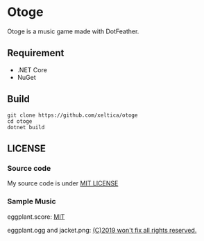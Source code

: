# Otoge

Otoge is a music game made with DotFeather.

## Requirement

- .NET Core
- NuGet

## Build

```
git clone https://github.com/xeltica/otoge
cd otoge
dotnet build
```

## LICENSE

### Source code

My source code is under [MIT LICENSE](LICENSE)

### Sample Music

eggplant.score: [MIT](LICENSE)

eggplant.ogg and jacket.png: [(C)2019 won't fix all rights reserved.](https://wontfix.netlify.com/en/#terms)
